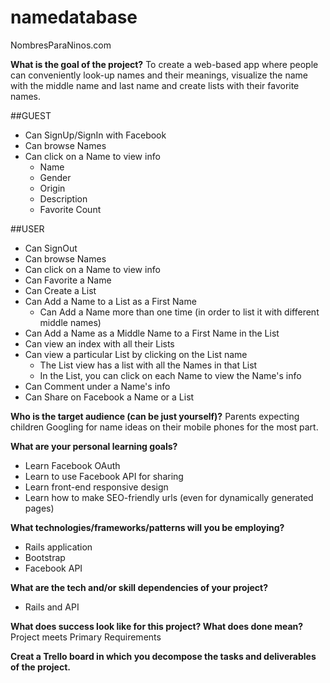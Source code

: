 # namedatabase

NombresParaNinos.com

**What is the goal of the project?**
To create a web-based app where people can conveniently look-up names and their meanings,
visualize the name with the middle name and last name and create lists with their favorite names.

##GUEST
+ Can SignUp/SignIn with Facebook
+ Can browse Names
+ Can click on a Name to view info
  + Name
  + Gender
  + Origin
  + Description
  + Favorite Count

##USER
+ Can SignOut
+ Can browse Names
+ Can click on a Name to view info
+ Can Favorite a Name
+ Can Create a List
+ Can Add a Name to a List as a First Name
  + Can Add a Name more than one time (in order to list it with different middle names)
+ Can Add a Name as a Middle Name to a First Name in the List
+ Can view an index with all their Lists
+ Can view a particular List by clicking on the List name
  + The List view has a list with all the Names in that List
  + In the List, you can click on each Name to view the Name's info   
+ Can Comment under a Name's info
+ Can Share on Facebook a Name or a List

**Who is the target audience (can be just yourself)?**
Parents expecting children Googling for name ideas on their mobile phones for the most part.

**What are your personal learning goals?**
+ Learn Facebook OAuth
+ Learn to use Facebook API for sharing
+ Learn front-end responsive design
+ Learn how to make SEO-friendly urls (even for dynamically generated pages)

**What technologies/frameworks/patterns will you be employing?**
+ Rails application
+ Bootstrap
+ Facebook API

**What are the tech and/or skill dependencies of your project?**
+ Rails and API

**What does success look like for this project? What does done mean?**
Project meets Primary Requirements

**Creat a Trello board in which you decompose the tasks and deliverables of the project.**
